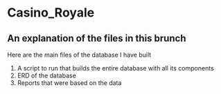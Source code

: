 # Casino_Royale

## An explanation of the files in this brunch

Here are the main files of the database I have built
1. A script to run that builds the entire database with all its components
2. ERD of the database
3. Reports that were based on the data
